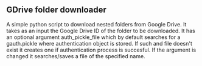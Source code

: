 ## GDrive folder downloader

A simple python script to download nested folders from Google Drive. It takes as an input the Google Drive ID of the folder to be downloaded.
It has an optional argument auth_pickle_file which by default searches for a gauth.pickle where authentication object is stored. If such and file doesn't exist it creates one if authentication process is succesful. If the argument is changed it searches/saves a file of the specified name.
